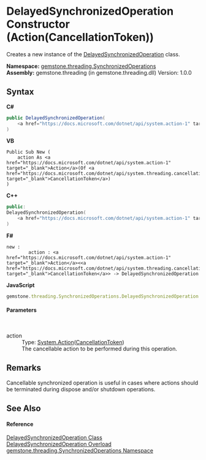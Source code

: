 # DelayedSynchronizedOperation Constructor (Action(CancellationToken))
 

Creates a new instance of the <a href="28e0b57f-adc8-4eea-1418-a1cc460308e6">DelayedSynchronizedOperation</a> class.

**Namespace:**&nbsp;<a href="1f40f322-ebc7-b97d-11c0-ccf540bd3b46">gemstone.threading.SynchronizedOperations</a><br />**Assembly:**&nbsp;gemstone.threading (in gemstone.threading.dll) Version: 1.0.0

## Syntax

**C#**<br />
``` C#
public DelayedSynchronizedOperation(
	<a href="https://docs.microsoft.com/dotnet/api/system.action-1" target="_blank">Action</a><<a href="https://docs.microsoft.com/dotnet/api/system.threading.cancellationtoken" target="_blank">CancellationToken</a>> action
)
```

**VB**<br />
``` VB
Public Sub New ( 
	action As <a href="https://docs.microsoft.com/dotnet/api/system.action-1" target="_blank">Action</a>(Of <a href="https://docs.microsoft.com/dotnet/api/system.threading.cancellationtoken" target="_blank">CancellationToken</a>)
)
```

**C++**<br />
``` C++
public:
DelayedSynchronizedOperation(
	<a href="https://docs.microsoft.com/dotnet/api/system.action-1" target="_blank">Action</a><<a href="https://docs.microsoft.com/dotnet/api/system.threading.cancellationtoken" target="_blank">CancellationToken</a>>^ action
)
```

**F#**<br />
``` F#
new : 
        action : <a href="https://docs.microsoft.com/dotnet/api/system.action-1" target="_blank">Action</a><<a href="https://docs.microsoft.com/dotnet/api/system.threading.cancellationtoken" target="_blank">CancellationToken</a>> -> DelayedSynchronizedOperation
```

**JavaScript**<br />
``` JavaScript
gemstone.threading.SynchronizedOperations.DelayedSynchronizedOperation = function(action);
```


#### Parameters
&nbsp;<dl><dt>action</dt><dd>Type: <a href="https://docs.microsoft.com/dotnet/api/system.action-1" target="_blank">System.Action</a>(<a href="https://docs.microsoft.com/dotnet/api/system.threading.cancellationtoken" target="_blank">CancellationToken</a>)<br />The cancellable action to be performed during this operation.</dd></dl>

## Remarks
Cancellable synchronized operation is useful in cases where actions should be terminated during dispose and/or shutdown operations.

## See Also


#### Reference
<a href="28e0b57f-adc8-4eea-1418-a1cc460308e6">DelayedSynchronizedOperation Class</a><br /><a href="db71dca2-fb72-0320-cb18-7ae89f4b9650">DelayedSynchronizedOperation Overload</a><br /><a href="1f40f322-ebc7-b97d-11c0-ccf540bd3b46">gemstone.threading.SynchronizedOperations Namespace</a><br />
